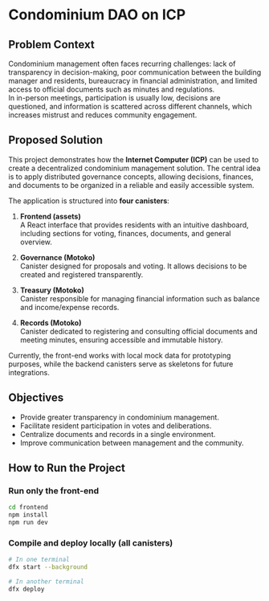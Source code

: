 # Condominium DAO on ICP

## Problem Context
Condominium management often faces recurring challenges: lack of transparency in decision-making, poor communication between the building manager and residents, bureaucracy in financial administration, and limited access to official documents such as minutes and regulations.  
In in-person meetings, participation is usually low, decisions are questioned, and information is scattered across different channels, which increases mistrust and reduces community engagement.

## Proposed Solution
This project demonstrates how the **Internet Computer (ICP)** can be used to create a decentralized condominium management solution. The central idea is to apply distributed governance concepts, allowing decisions, finances, and documents to be organized in a reliable and easily accessible system.

The application is structured into **four canisters**:

1. **Frontend (assets)**  
   A React interface that provides residents with an intuitive dashboard, including sections for voting, finances, documents, and general overview.  

2. **Governance (Motoko)**  
   Canister designed for proposals and voting. It allows decisions to be created and registered transparently.  

3. **Treasury (Motoko)**  
   Canister responsible for managing financial information such as balance and income/expense records.  

4. **Records (Motoko)**  
   Canister dedicated to registering and consulting official documents and meeting minutes, ensuring accessible and immutable history.  

Currently, the front-end works with local mock data for prototyping purposes, while the backend canisters serve as skeletons for future integrations.

## Objectives
- Provide greater transparency in condominium management.  
- Facilitate resident participation in votes and deliberations.  
- Centralize documents and records in a single environment.  
- Improve communication between management and the community.  

## How to Run the Project
### Run only the front-end
```bash
cd frontend
npm install
npm run dev
```

### Compile and deploy locally (all canisters)
```bash
# In one terminal
dfx start --background

# In another terminal
dfx deploy
```
